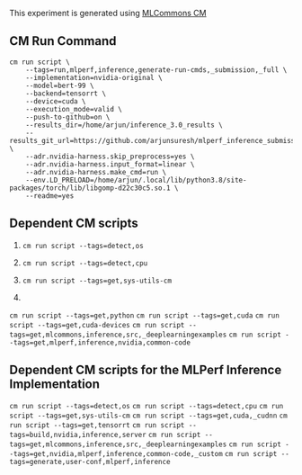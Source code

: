 This experiment is generated using [MLCommons CM](https://github.com/mlcommons/ck)
## CM Run Command
```
cm run script \
	--tags=run,mlperf,inference,generate-run-cmds,_submission,_full \
	--implementation=nvidia-original \
	--model=bert-99 \
	--backend=tensorrt \
	--device=cuda \
	--execution_mode=valid \
	--push-to-github=on \
	--results_dir=/home/arjun/inference_3.0_results \
	--results_git_url=https://github.com/arjunsuresh/mlperf_inference_submissions_v3.0 \
	--adr.nvidia-harness.skip_preprocess=yes \
	--adr.nvidia-harness.input_format=linear \
	--adr.nvidia-harness.make_cmd=run \
	--env.LD_PRELOAD=/home/arjun/.local/lib/python3.8/site-packages/torch/lib/libgomp-d22c30c5.so.1 \
	--readme=yes
```
## Dependent CM scripts 


1. `cm run script --tags=detect,os`

2. `cm run script --tags=detect,cpu`

3. `cm run script --tags=get,sys-utils-cm`
4. 
`cm run script --tags=get,python`
`cm run script --tags=get,cuda`
`cm run script --tags=get,cuda-devices`
`cm run script --tags=get,mlcommons,inference,src,_deeplearningexamples`
`cm run script --tags=get,mlperf,inference,nvidia,common-code`
## Dependent CM scripts for the MLPerf Inference Implementation

`cm run script --tags=detect,os`
`cm run script --tags=detect,cpu`
`cm run script --tags=get,sys-utils-cm`
`cm run script --tags=get,cuda,_cudnn`
`cm run script --tags=get,tensorrt`
`cm run script --tags=build,nvidia,inference,server`
`cm run script --tags=get,mlcommons,inference,src,_deeplearningexamples`
`cm run script --tags=get,nvidia,mlperf,inference,common-code,_custom`
`cm run script --tags=generate,user-conf,mlperf,inference`
